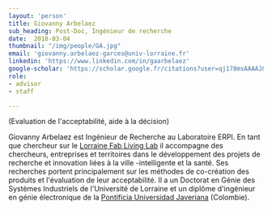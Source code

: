 ```yaml
---
layout: 'person'
title: Giovanny Arbelaez
sub_heading: Post-Doc, Ingénieur de recherche
date:  2018-03-04
thumbnail: "/img/people/GA.jpg"
email: 'giovanny.arbelaez-garces@univ-lorraine.fr'
linkedin: 'https://www.linkedin.com/in/gaarbelaez'
google-scholar: 'https://scholar.google.fr/citations?user=qj178msAAAAJ&hl=en'
role:
- advisor
- staff

---
```


(Evaluation de l'acceptabilité, aide à la décision)

Giovanny Arbelaez est Ingénieur de Recherche au Laboratoire ERPI. En tant que chercheur sur le [Lorraine Fab Living Lab](http://lf2l.fr) il accompagne des chercheurs, entreprises et territoires dans le développement des projets de recherche et innovation liées à la ville -intelligente et la santé. Ses recherches portent principalement sur les méthodes de co-création des produits et l'évaluation de leur acceptabilité. Il a un Doctorat en Génie des Systèmes Industriels de l'Université de Lorraine et un diplôme d'ingénieur en génie électronique de la [Pontificia Universidad Javeriana](https://www.javerianacali.edu.co) (Colombie).  
